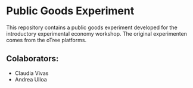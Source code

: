 # Public Goods Experiment
This repository contains a public goods experiment developed for the introductory experimental economy workshop. The original experimenten comes from the oTree platforms. 

## Colaborators:
* Claudia Vivas
* Andrea Ulloa
